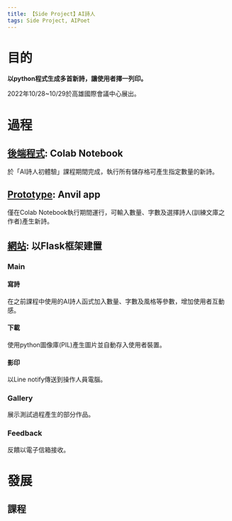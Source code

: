 ```yaml
---
title: 【Side Project】AI詩人
tags: Side Project, AIPoet
---
```



# 目的
**以python程式生成多首新詩，讓使用者擇一列印。**

2022年10/28~10/29於高雄國際會議中心展出。


# 過程
## [後端程式](https://colab.research.google.com/drive/1fNSIqXDkb-w864nNgniJZbD5-eftrwss#scrollTo=nlW4Hv0LhuqF): Colab Notebook
於「AI詩人初體驗」課程期間完成，執行所有儲存格可產生指定數量的新詩。

## [Prototype](https://aipoet.anvil.app/): Anvil app
僅在Colab Notebook執行期間運行，可輸入數量、字數及選擇詩人(訓練文庫之作者)產生新詩。

## [網站](https://aip-with-flask.elsie094081.repl.co/): 以Flask框架建置
### Main
#### 寫詩
在之前課程中使用的AI詩人函式加入數量、字數及風格等參數，增加使用者互動感。
#### 下載
使用python圖像庫(PIL)產生圖片並自動存入使用者裝置。
#### 影印
以Line notify傳送到操作人員電腦。
### Gallery
展示測試過程產生的部分作品。
### Feedback
反饋以電子信箱接收。

# 發展
## 課程